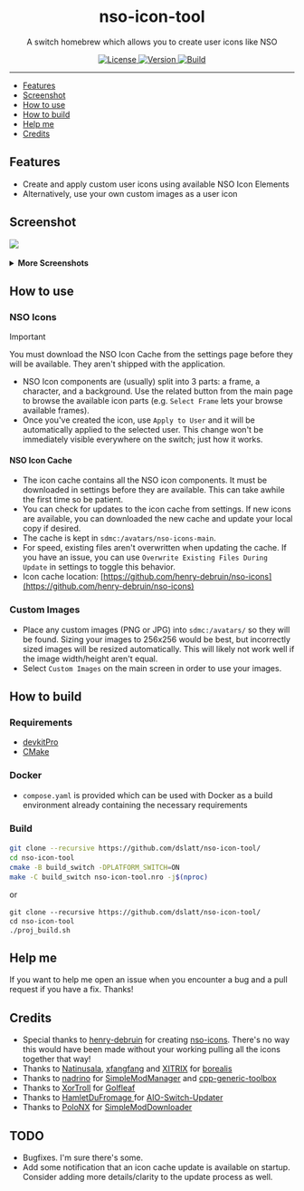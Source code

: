 <div align="center">
    <h1>nso-icon-tool</h1>
    <p>A switch homebrew which allows you to create user icons like NSO</p>
</div>

<p align="center">
    <a rel="LICENSE" href="https://github.com/dslatt/nso-icon-tool/blob/master/LICENSE">
        <img src="https://img.shields.io/static/v1?label=license&message=GPLV3&labelColor=111111&color=0057da&style=for-the-badge&logo=data%3Aimage/png%3Bbase64%2CiVBORw0KGgoAAAANSUhEUgAAABQAAAATCAYAAACQjC21AAAACXBIWXMAAAsTAAALEwEAmpwYAAAAIGNIUk0AAHpFAACAgwAA/FcAAIDoAAB5FgAA8QEAADtfAAAcheDStWoAAAFGSURBVHjarJK9LgRhFIafWUuiEH/rJwrJClEq3IELUKgo3IrETWh0FC7BNVih0AoKBQoEydq11qMwm5yMsbPEm3yZd55zvnfO92VQKVhLak09UZeL%2BrsVZ9Qdv2tXnf1NYEndUushZFGthvemuq32FwWuq%2BeZid5DvZGpXambeYGr6qnd9dGldqaudQL3QuFWvVbbmaC6%2BprDr9WbwA4SdQW4BwaABb50CTykfjjwC%2BAx9SPAfOANYDxRCXpOnxNAM4ePA63Ul8NHR4E2QClsGgGG0jUR%2BFjglcAn8/pj4HTwUz/42FPJ68lOSDhCkR/O46XM0Qh3VcRH83jph%2BZefKUosBr8XA%2B%2BmufLAR4Dh6k/CrzWA691YOc/3Ejv6iNM3k59Xw%2B8D3gC9hN1ErjjfzSbqHVg8J8CG2XgBXgL4/9VCdD6HACaHdcHGCRMgQAAAABJRU5ErkJggg%3D%3D" alt=License>
    </a>
    <a rel="VERSION" href="https://github.com/dslatt/nso-icon-tool">
        <img src="https://img.shields.io/static/v1?label=version&message=0.2.0&labelColor=111111&color=06f&style=for-the-badge" alt="Version">
    </a>
    <a rel="BUILD" href="https://github.com/dslatt/nso-icon-tool/actions">
        <img src="https://img.shields.io/github/actions/workflow/status/dslatt/nso-icon-tool/build-switch-release.yml?branch=main&labelColor=111111&color=06f&style=for-the-badge" alt=Build>
    </a>
</p>

---
  
     

- [Features](#features)
- [Screenshot](#screenshot)
- [How to use](#how-to-use)
- [How to build](#how-to-build)
- [Help me](#help-me)
- [Credits](#credits)

## Features

- Create and apply custom user icons using available NSO Icon Elements
- Alternatively, use your own custom images as a user icon

## Screenshot

![](./screenshots/1.jpg)

<details>
  <summary><b>More Screenshots</b></summary>

![](./screenshots/2.jpg)
![](./screenshots/3.jpg)
![](./screenshots/4.jpg)
![](./screenshots/5.jpg)
![](./screenshots/6.jpg)
![](./screenshots/7.jpg)

</details>

## How to use

### NSO Icons

> [!IMPORTANT]
> You must download the NSO Icon Cache from the settings page before they will be available. They aren't shipped with the application.

- NSO Icon components are (usually) split into 3 parts: a frame, a character, and a background. Use the related button from the main page to browse the available icon parts (e.g. `Select Frame` lets your browse available frames).
-  Once you've created the icon, use `Apply to User` and it will be automatically applied to the selected user. This change won't be immediately visible everywhere on the switch; just how it works.


#### NSO Icon Cache

- The icon cache contains all the NSO icon components. It must be downloaded in settings before they are available. This can take awhile the first time so be patient.
- You can check for updates to the icon cache from settings. If new icons are available, you can downloaded the new cache and update your local copy if desired.
- The cache is kept in `sdmc:/avatars/nso-icons-main`.
- For speed, existing files aren't overwritten when updating the cache. If you have an issue, you can use `Overwrite Existing Files During Update` in settings to toggle this behavior.
- Icon cache location: [https://github.com/henry-debruin/nso-icons](https://github.com/henry-debruin/nso-icons)



### Custom Images
- Place any custom images (PNG or JPG) into `sdmc:/avatars/` so they will be found. Sizing your images to 256x256 would be best, but incorrectly sized images will be resized automatically. This will likely not work well if the image width/height aren't equal.
- Select `Custom Images` on the main screen in order to use your images.

## How to build

### Requirements

- [devkitPro](https://devkitpro.org/wiki/Getting_Started)
- [CMake](https://cmake.org/)

### Docker
- `compose.yaml` is provided which can be used with Docker as a build environment already containing the necessary requirements

### Build

```bash
git clone --recursive https://github.com/dslatt/nso-icon-tool/
cd nso-icon-tool
cmake -B build_switch -DPLATFORM_SWITCH=ON
make -C build_switch nso-icon-tool.nro -j$(nproc)
```
 or
```
git clone --recursive https://github.com/dslatt/nso-icon-tool/
cd nso-icon-tool
./proj_build.sh
 ```

## Help me

If you want to help me open an issue when you encounter a bug and a pull request if you have a fix. Thanks!

## Credits 

- Special thanks to [henry-debruin](https://github.com/henry-debruin) for creating [nso-icons](https://github.com/henry-debruin/nso-icons). There's no way this would have been made without your working pulling all the icons together that way!
- Thanks to [Natinusala](https://github.com/natinusala), [xfangfang](https://github.com/xfangfang) and [XITRIX](https://github.com/XITRIX) for [borealis](https://github.com/xfangfang/borealis)
- Thanks to [nadrino](https://github.com/nadrino) for [SimpleModManager](https://github.com/nadrino/SimpleModManager) and [cpp-generic-toolbox](https://github.com/nadrino/cpp-generic-toolbox)
- Thanks to [XorTroll](https://github.com/XoRTroll) for [Golfleaf](https://github.com/XorTroll/Goldleaf)
- Thanks to [HamletDuFromage ](https://github.com/HamletDuFromage ) for [AIO-Switch-Updater](https://github.com/HamletDuFromage/aio-switch-updater)
- Thanks to [PoloNX](https://github.com/PoloNX) for [SimpleModDownloader](https://github.com/PoloNX/SimpleModDownloader)

## TODO

- Bugfixes. I'm sure there's some. 
- Add some notification that an icon cache update is available on startup. Consider adding more details/clarity to the update process as well.

